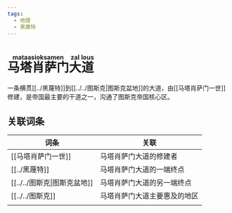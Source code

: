 ```yaml
---
tags:
  - 地理
  - 黑蔑特
---
```

# <ruby>马塔肖萨门<rt>mataasioksamen</rt></ruby><ruby>大<rt>zal</rt></ruby><ruby>道<rt>lous</rt></ruby>

一条横贯[[../黑蔑特]]到[[../../图斯克|图斯克盆地]]的大道，由[[马塔肖萨门一世]]修建，是帝国最主要的干道之一，沟通了图斯克帝国核心区。

## 关联词条

| 词条             | 关联             |
| -------------- | -------------- |
| [[马塔肖萨门一世]]    | 马塔肖萨门大道的修建者    |
| [[../黑蔑特]]      | 马塔肖萨门大道的一端终点   |
| [[../../图斯克\|图斯克盆地]] | 马塔肖萨门大道的另一端终点  |
| [[../../图斯克]]      | 马塔肖萨门大道主要惠及的地区 |
|                |                |
